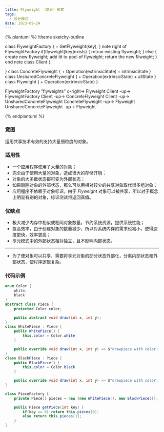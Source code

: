 ```yaml
---
title: Flyweight （享元）模式
tags: 
  - 设计模式
date: 2023-09-24
---
```


{% plantuml %}
!theme sketchy-outline

class FlyweightFactory {
	+ GetFlyweight(key);
}
note right of FlyweightFactory
if(flyweight[key]exists) {
	retrun existing flyweight;
} else {
	create new flyweight;
	add itt to pool of flyweight;
	return the new fliweight;
}
end note
class Client {

}
class ConcreteFlyweight {
	+ Operation(extrinsicState)
	+ intrinsicState
}
class UnsharedConcreteFlyweight {
	+ Operation(extrinsicState)
	+ allState
}
class Flyweight {
	+ Operation(extrinsicState)
}

FlyweightFactory "flyweights" o-right-> Flyweight
Client -up-> FlyweightFactory
Client -up-> ConcreteFlyweight
Client -up-> UnsharedConcreteFlyweight
ConcreteFlyweight -up-> Flyweight
UnsharedConcreteFlyweight -up-> Flyweight

{% endplantuml %}

### 意图
运用共享技术有效的支持大量细粒度的对象。

### 适用性
* 一个应用程序使用了大量的对象；
* 完全由于使用大量的对象，造成很大的存储开销；
* 对象的大多数状态都可变为外部状态；
* 如果删除对象的外部状态，那么可以用相对较少的共享对象取代很多组对象；
* 应用程序不依赖于对象标识。由于 *Flyweight* 对象可以被共享，所以对于概念上明显有别的对象，标识测试将返回真值。

### 优缺点
* 极大减少内存中相似或相同对象数量，节约系统资源，提供系统性能；
* 提高效率，由于创建对象的数量减少，所以对系统内存的需求也减小，使得速度更快，效率更高；
* 享元模式中的外部状态相对独立，且不影响内部状态。

---

* 为了使对象可以共享，需要将享元对象的部分状态外部化，分离内部状态和外部状态，使程序逻辑复杂。

### 代码示例
```c#
enum Color {
	white,
	black
}
abstract class Piece {
	protected Color color;

	public abstract void draw(int x, int y);
}
class WhitePiece : Piece {
	public WhitePiece() {
		this.color = Color.white
	}

	public override void draw(int x, int y) => $"drawpiece with color: {this.color}; point at ({x},{y})";
}
class BlackPiece : Piece {
	public BlackPiece() {
		this.color = Color.black
	}

	public override void draw(int x, int y) => $"drawpiece with color: {this.color}; point at ({x},{y})";
}

class PieceFactory {
	private Piece[] pieces = new {new WhitePiece(), new BlockPiece()};

	public Piece getPiece(int key) {
		if(key == 0) return this.pieces[0];
		else return this.pieces[1];
	}
}
```
